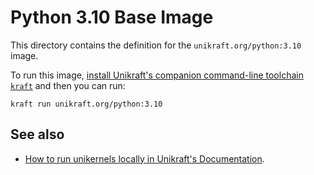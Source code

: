 # Python 3.10 Base Image

This directory contains the definition for the `unikraft.org/python:3.10` image.

To run this image, [install Unikraft's companion command-line toolchain `kraft`](https://unikraft.org/docs/cli) and then you can run:

```
kraft run unikraft.org/python:3.10
```

## See also

- [How to run unikernels locally in Unikraft's Documentation](https://unikraft.org/docs/cli/running).
